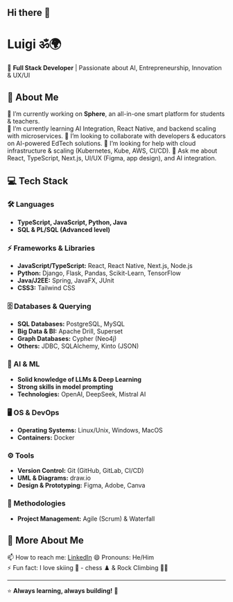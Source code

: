 ## Hi there 👋

# Luigi ॐ🌍  
🚀 **Full Stack Developer** | Passionate about AI, Entrepreneurship, Innovation & UX/UI  

## 🚀 About Me  
🔭 I’m currently working on **Sphere**, an all-in-one smart platform for students & teachers.  
🌱 I’m currently learning AI Integration, React Native, and backend scaling with microservices.
👯 I’m looking to collaborate with developers & educators on AI-powered EdTech solutions. 
🤔 I’m looking for help with cloud infrastructure & scaling (Kubernetes, Kube, AWS, CI/CD).
💬 Ask me about React, TypeScript, Next.js, UI/UX (Figma, app design), and AI integration.

## 💻 Tech Stack  

### 🛠️ Languages  
- **TypeScript, JavaScript, Python, Java**  
- **SQL & PL/SQL (Advanced level)**  

### ⚡ Frameworks & Libraries  
- **JavaScript/TypeScript:** React, React Native, Next.js, Node.js  
- **Python:** Django, Flask, Pandas, Scikit-Learn, TensorFlow  
- **Java/J2EE:** Spring, JavaFX, JUnit  
- **CSS3:** Tailwind CSS  

### 🗄️ Databases & Querying  
- **SQL Databases:** PostgreSQL, MySQL  
- **Big Data & BI:** Apache Drill, Superset  
- **Graph Databases:** Cypher (Neo4j)  
- **Others:** JDBC, SQLAlchemy, Kinto (JSON)  

### 🧠 AI & ML  
- **Solid knowledge of LLMs & Deep Learning**  
- **Strong skills in model prompting**  
- **Technologies:** OpenAI, DeepSeek, Mistral AI  

### 🖥️ OS & DevOps  
- **Operating Systems:** Linux/Unix, Windows, MacOS  
- **Containers:** Docker  

### ⚙️ Tools  
- **Version Control:** Git (GitHub, GitLab, CI/CD)  
- **UML & Diagrams:** draw.io  
- **Design & Prototyping:** Figma, Adobe, Canva  

### 📌 Methodologies  
- **Project Management:** Agile (Scrum) & Waterfall   

## 🎯 More About Me  
📫 How to reach me: [LinkedIn](https://www.linkedin.com/in/luis-doudeau/) 
😄 Pronouns: He/Him  
⚡ Fun fact: I love skiing 🎿 - chess ♟️ & Rock Climbing 🧗🏼 

---
⭐ **Always learning, always building!** 🚀

